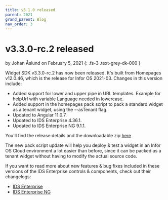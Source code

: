```yaml
---
title: v3.1.0 released
parent: 2021
grand_parent: Blog
nav_order: 3
---
```


# v3.3.0-rc.2 released

by Johan Åslund on February 5, 2021
{: .fs-3 .text-grey-dk-000 }

Widget SDK v3.3.0-rc.2 has now been released. It's built from Homepages v12.0.46, which is the release for Infor OS 2021-03. Changes in this version include:

* Added support for lower and upper pipe in URL templates. Example for helpUrl with variable Language needed in lowercase.
* Added support in the homepages pack script to pack a standard widget as a tenant widget, using the --asTenant flag.
* Updated to Angular 11.0.7.
* Updated to IDS Enterprise 4.36.1.
* Updated to IDS Enterprise NG 9.1.1.

You'll find the release details and the downloadable zip [here](https://github.com/infor-cloud/homepages-widget-sdk/releases/tag/v3.3.0-rc.2)

The new pack script update will help you deploy & test a widget in an Infor OS Cloud environment a lot easier than before, since it can be packed as a tenant widget without having to modify the actual source code.

If you want to read more about new features & bug fixes included in these versions of the IDS Enterprise controls & components, check out their changelogs:
* [IDS Enterprise](https://github.com/infor-design/enterprise/blob/master/docs/CHANGELOG.md#v4361)
* [IDS Enterprise NG](https://github.com/infor-design/enterprise-ng/blob/master/docs/CHANGELOG.md#v911)
